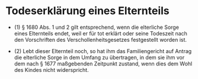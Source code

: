 # Todeserklärung eines Elternteils

- (1) § 1680 Abs. 1 und 2 gilt entsprechend, wenn die elterliche Sorge eines Elternteils endet, weil er für tot erklärt oder seine Todeszeit nach den Vorschriften des Verschollenheitsgesetzes festgestellt worden ist.

- (2) Lebt dieser Elternteil noch, so hat ihm das Familiengericht auf Antrag die elterliche Sorge in dem Umfang zu übertragen, in dem sie ihm vor dem nach § 1677 maßgebenden Zeitpunkt zustand, wenn dies dem Wohl des Kindes nicht widerspricht.

